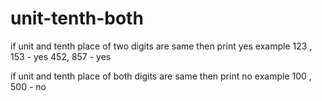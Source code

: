 # unit-tenth-both
if unit and tenth place of two digits are same then print yes
example 123 , 153 - yes
452, 857 - yes

if unit and tenth place of both digits are same then print no
example 100 , 500 - no
